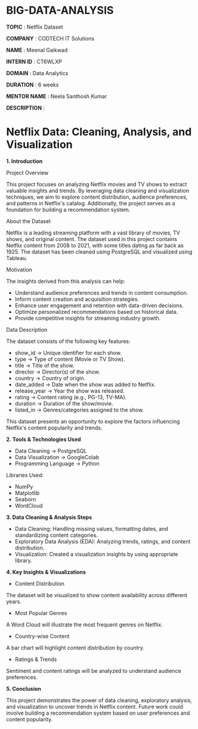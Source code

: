 # BIG-DATA-ANALYSIS

**TOPIC** : Netflix Dataset

**COMPANY** : CODTECH IT Solutions

**NAME** : Meenal Gaikwad

**INTERN ID** : CT6WLXP

**DOMAIN** : Data Analytics

**DURATION** : 6 weeks

**MENTOR NAME** : Neela Santhosh Kumar

**DESCRIPTION** :

# Netflix Data: Cleaning, Analysis, and Visualization

**1. Introduction**

Project Overview

This project focuses on analyzing Netflix movies and TV shows to extract valuable insights and trends. By leveraging data cleaning and visualization techniques, we aim to explore content distribution, audience preferences, and patterns in Netflix's catalog. Additionally, the project serves as a foundation for building a recommendation system.

About the Dataset

Netflix is a leading streaming platform with a vast library of movies, TV shows, and original content. The dataset used in this project contains Netflix content from 2008 to 2021, with some titles dating as far back as 1925. The dataset has been cleaned using PostgreSQL and visualized using Tableau.

Motivation

The insights derived from this analysis can help:

* Understand audience preferences and trends in content consumption.
* Inform content creation and acquisition strategies.
* Enhance user engagement and retention with data-driven decisions.
* Optimize personalized recommendations based on historical data.
* Provide competitive insights for streaming industry growth.
  
Data Description

The dataset consists of the following key features:

* show_id → Unique identifier for each show.
* type → Type of content (Movie or TV Show).
* title → Title of the show.
* director → Director(s) of the show.
* country → Country of origin.
* date_added → Date when the show was added to Netflix.
* release_year → Year the show was released.
* rating → Content rating (e.g., PG-13, TV-MA).
* duration → Duration of the show/movie.
* listed_in → Genres/categories assigned to the show.
  
This dataset presents an opportunity to explore the factors influencing Netflix's content popularity and trends.

**2. Tools & Technologies Used**
   
* Data Cleaning → PostgreSQL
* Data Visualization → GoogleColab
* Programming Language → Python
  
Libraries Used:

* NumPy
* Matplotlib
* Seaborn
* WordCloud
  
**3. Data Cleaning & Analysis Steps**

* Data Cleaning: Handling missing values, formatting dates, and standardizing content categories.
* Exploratory Data Analysis (EDA): Analyzing trends, ratings, and content distribution.
* Visualization: Created a visualization insights by using appropriate library.

**4. Key Insights & Visualizations**

* Content Distribution
  
The dataset will be visualized to show content availability across different years.

* Most Popular Genres
  
A Word Cloud will illustrate the most frequent genres on Netflix.

* Country-wise Content
  
A bar chart will highlight content distribution by country.

* Ratings & Trends
  
Sentiment and content ratings will be analyzed to understand audience preferences.

**5. Conclusion**

This project demonstrates the power of data cleaning, exploratory analysis, and visualization to uncover trends in Netflix content. Future work could involve building a recommendation system based on user preferences and content popularity.
